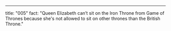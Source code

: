 ---

title: "005"
fact: "Queen Elizabeth can’t sit on the Iron Throne from Game of Thrones because she's not allowed to sit on other thrones than the British Throne."
